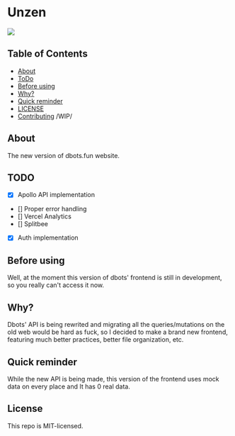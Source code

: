 # Unzen

![](https://azurlane.netojuu.com/images/b/b6/Unzen.png)

## Table of Contents

- [About](#about)
- [ToDo](#todo)
- [Before using](#beforeusing)
- [Why?](#why)
- [Quick reminder](#reminder)
- [LICENSE](#license)
- [Contributing](../CONTRIBUTING.md) /WIP/

## About <a name = "about"></a>

The new version of dbots.fun website.

## TODO <a name = "todo"></a>
- [x] Apollo API implementation
- [] Proper error handling
- [] Vercel Analytics
- [] Splitbee
- [x] Auth implementation

## Before using <a name = "beforeusing"></a>
Well, at the moment this version of dbots' frontend is still in development, so you really can't access it now.

## Why? <a name = "why"></a>
Dbots' API is being rewrited and migrating all the queries/mutations on the old web would be hard as fuck, so I decided to make a brand new frontend, featuring much better practices, better file organization, etc.

## Quick reminder <a name = "reminder"></a>
While the new API is being made, this version of the frontend uses mock data on every place and It has 0 real data.

## License <a name = "license"></a>
This repo is MIT-licensed.